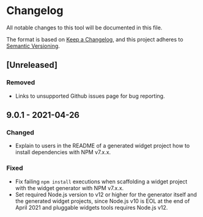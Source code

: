 # Changelog

All notable changes to this tool will be documented in this file.

The format is based on [Keep a Changelog](https://keepachangelog.com/en/1.0.0/), and this project adheres to [Semantic Versioning](https://semver.org/spec/v2.0.0.html).

## [Unreleased]
### Removed
- Links to unsupported Github issues page for bug reporting.

## 9.0.1 - 2021-04-26

### Changed

- Explain to users in the README of a generated widget project how to install dependencies with NPM v7.x.x.

### Fixed

- Fix failing `npm install` executions when scaffolding a widget project with the widget generator with NPM v7.x.x.
- Set required Node.js version to v12 or higher for the generator itself and the generated widget projects, since Node.js v10 is EOL at the end of April 2021 and pluggable widgets tools requires Node.js v12.
